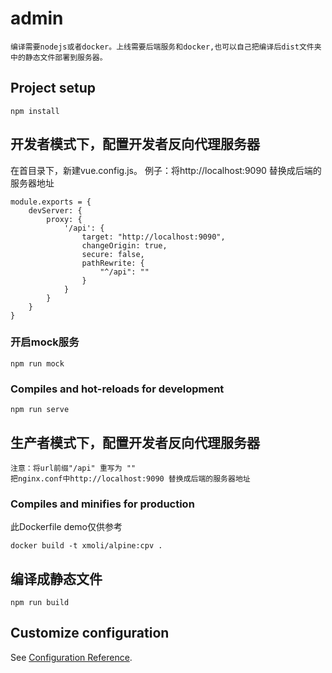 # admin
    编译需要nodejs或者docker。上线需要后端服务和docker,也可以自己把编译后dist文件夹中的静态文件部署到服务器。

## Project setup
```
npm install
```

## 开发者模式下，配置开发者反向代理服务器

在首目录下，新建vue.config.js。
例子：将http://localhost:9090 替换成后端的服务器地址
```
module.exports = {
    devServer: {
        proxy: {
            '/api': {
                target: "http://localhost:9090",
                changeOrigin: true,
                secure: false,
                pathRewrite: {
                    "^/api": ""
                }
            }
        }
    }
}
```
### 开启mock服务
``` 
npm run mock
```
### Compiles and hot-reloads for development
```
npm run serve
```

## 生产者模式下，配置开发者反向代理服务器
    注意：将url前缀"/api" 重写为 ""
    把nginx.conf中http://localhost:9090 替换成后端的服务器地址

### Compiles and minifies for production
此Dockerfile demo仅供参考
```
docker build -t xmoli/alpine:cpv .
```
## 编译成静态文件
```
npm run build
```
## Customize configuration
See [Configuration Reference](https://cli.vuejs.org/config/).
